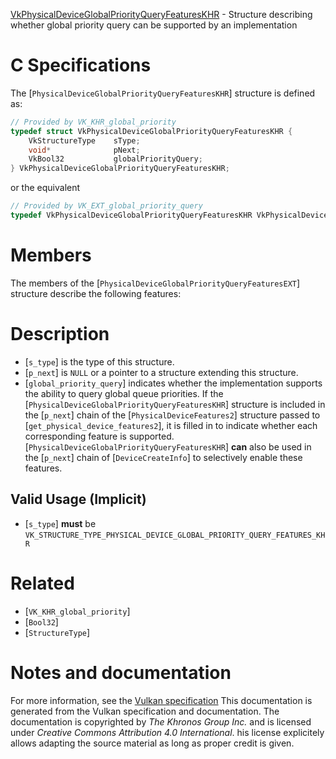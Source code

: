 [VkPhysicalDeviceGlobalPriorityQueryFeaturesKHR](https://www.khronos.org/registry/vulkan/specs/1.3-extensions/man/html/VkPhysicalDeviceGlobalPriorityQueryFeaturesKHR.html) - Structure describing whether global priority query can be supported by an implementation

# C Specifications
The [`PhysicalDeviceGlobalPriorityQueryFeaturesKHR`] structure is
defined as:
```c
// Provided by VK_KHR_global_priority
typedef struct VkPhysicalDeviceGlobalPriorityQueryFeaturesKHR {
    VkStructureType    sType;
    void*              pNext;
    VkBool32           globalPriorityQuery;
} VkPhysicalDeviceGlobalPriorityQueryFeaturesKHR;
```
or the equivalent
```c
// Provided by VK_EXT_global_priority_query
typedef VkPhysicalDeviceGlobalPriorityQueryFeaturesKHR VkPhysicalDeviceGlobalPriorityQueryFeaturesEXT;
```

# Members
The members of the [`PhysicalDeviceGlobalPriorityQueryFeaturesEXT`]
structure describe the following features:

# Description
- [`s_type`] is the type of this structure.
- [`p_next`] is `NULL` or a pointer to a structure extending this structure.
- [`global_priority_query`] indicates whether the implementation supports the ability to query global queue priorities.
If the [`PhysicalDeviceGlobalPriorityQueryFeaturesKHR`] structure is included in the [`p_next`] chain of the
[`PhysicalDeviceFeatures2`] structure passed to
[`get_physical_device_features2`], it is filled in to indicate whether each
corresponding feature is supported.
[`PhysicalDeviceGlobalPriorityQueryFeaturesKHR`] **can**  also be used in the [`p_next`] chain of
[`DeviceCreateInfo`] to selectively enable these features.
## Valid Usage (Implicit)
-  [`s_type`] **must**  be `VK_STRUCTURE_TYPE_PHYSICAL_DEVICE_GLOBAL_PRIORITY_QUERY_FEATURES_KHR`

# Related
- [`VK_KHR_global_priority`]
- [`Bool32`]
- [`StructureType`]

# Notes and documentation
For more information, see the [Vulkan specification](https://www.khronos.org/registry/vulkan/specs/1.3-extensions/html/vkspec.html)
This documentation is generated from the Vulkan specification and documentation.
The documentation is copyrighted by *The Khronos Group Inc.* and is licensed under *Creative Commons Attribution 4.0 International*.
his license explicitely allows adapting the source material as long as proper credit is given.
        